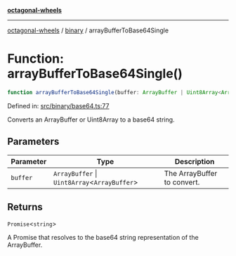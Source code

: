 [**octagonal-wheels**](../../README.md)

***

[octagonal-wheels](../../modules.md) / [binary](../README.md) / arrayBufferToBase64Single

# Function: arrayBufferToBase64Single()

```ts
function arrayBufferToBase64Single(buffer: ArrayBuffer | Uint8Array<ArrayBuffer>): Promise<string>;
```

Defined in: [src/binary/base64.ts:77](https://github.com/vrtmrz/octagonal-wheels/blob/main/src/binary/base64.ts#L77)

Converts an ArrayBuffer or Uint8Array to a base64 string.

## Parameters

| Parameter | Type | Description |
| ------ | ------ | ------ |
| `buffer` | `ArrayBuffer` \| `Uint8Array`\<`ArrayBuffer`\> | The ArrayBuffer to convert. |

## Returns

`Promise`\<`string`\>

A Promise that resolves to the base64 string representation of the ArrayBuffer.
